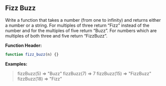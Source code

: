## Fizz Buzz
Write a function that takes a number (from one to infinity) and returns either a number or a string. For multiples of three return “Fizz” instead of the number and for the multiples of five return “Buzz”. For numbers which are multiples of both three and five return “FizzBuzz”.

**Function Header:**
```javascript
function fizz_buzz(n) {}
```

**Examples:**
> fizzBuzz(5) => "Buzz"
> fizzBuzz(7) => 7
> fizzBuzz(15) => "FizzBuzz"
> fizzBuzz(18) => "Fizz"
